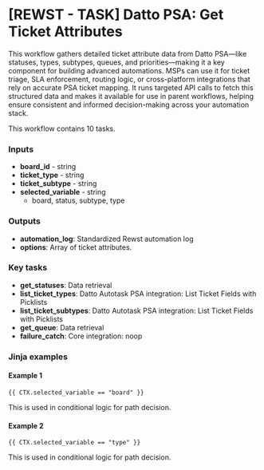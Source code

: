# \[REWST - TASK] Datto PSA: Get Ticket Attributes

This workflow gathers detailed ticket attribute data from Datto PSA—like statuses, types, subtypes, queues, and priorities—making it a key component for building advanced automations. MSPs can use it for ticket triage, SLA enforcement, routing logic, or cross-platform integrations that rely on accurate PSA ticket mapping. It runs targeted API calls to fetch this structured data and makes it available for use in parent workflows, helping ensure consistent and informed decision-making across your automation stack.

This workflow contains 10 tasks.

### Inputs

* **board\_id** - string
* **ticket\_type** - string
* **ticket\_subtype** - string
* **selected\_variable** - string
  * board, status, subtype, type

### Outputs

* **automation\_log**: Standardized Rewst automation log
* **options**: Array of ticket attributes.

### Key tasks

* **get\_statuses**: Data retrieval
* **list\_ticket\_types**: Datto Autotask PSA integration: List Ticket Fields with Picklists
* **list\_ticket\_subtypes**: Datto Autotask PSA integration: List Ticket Fields with Picklists
* **get\_queue**: Data retrieval
* **failure\_catch**: Core integration: noop

### Jinja examples

#### Example 1

```jinja
{{ CTX.selected_variable == "board" }}
```

This is used in conditional logic for path decision.

#### Example 2

```jinja
{{ CTX.selected_variable == "type" }}
```

This is used in conditional logic for path decision.
